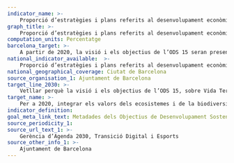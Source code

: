 ```yaml
---
indicator_name: >-
    Proporció d’estratègies i plans referits al desenvolupament econòmic i urbanístic de Barcelona que incorporen adequadament la visió i els objectius de l’ODS 15
graph_title: >-
    Proporció d’estratègies i plans referits al desenvolupament econòmic i urbanístic de Barcelona que incorporen adequadament la visió i els objectius de l’ODS 15
computation_units: Percentatge
barcelona_target: >-
    A partir de 2020, la visió i els objectius de l’ODS 15 seran presents en totes les estratègies i plans referits al desenvolupament de Barcelona 
national_indicator_available:  >-
    Proporció d’estratègies i plans referits al desenvolupament econòmic i urbanístic de Barcelona que incorporen adequadament la visió i els objectius de l’ODS 15
national_geographical_coverage: Ciutat de Barcelona 
source_organisation_1: Ajuntament de Barcelona
target_line_2030: >-
    Vetllar perquè la visió i els objectius de l’ODS 15, sobre Vida Terrestre, siguin presents en totes les estratègies i plans referits al desenvolupament econòmic i urbanístic de Barcelona. Valor fita 2030: 100%
target_name: >-
    Per a 2020, integrar els valors dels ecosistemes i de la biodiversitat a la planificació nacional i local i als processos de desenvolupament, així com a les estratègies i als informes de reducció de la pobresa
indicator_definition:
goal_meta_link_text: Metadades dels Objectius de Desenvolupament Sostenible de les Nacions Unides (pdf 894kB)
source_periodicity_1: 
source_url_text_1: >-
    Gerència d’Agenda 2030, Transició Digital i Esports
source_other_info_1: >-
    Ajuntament de Barcelona
---
```

